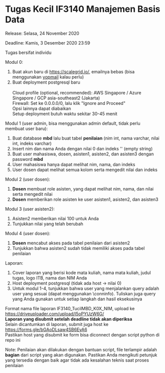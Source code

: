 # Tugas Kecil IF3140 Manajemen Basis Data
Release: Selasa, 24 November 2020

Deadline: Kamis, 3 Desember 2020 23:59

Tugas bersifat individu

Modul 0:
1. Buat akun baru di https://scalegrid.io/, emailnya bebas (bisa menggunakan [yopmail](http://www.yopmail.com/en/) kalau perlu)
2. Buat deployment postgresql baru<br><br>
  Cloud profile (optional, recommended): AWS Singapore / Azure Singapore / GCP asia-southeast2 (Jakarta)<br>
  Firewall: Set ke 0.0.0.0/0, lalu klik "Ignore and Proceed"<br>
  Opsi lainnya dapat diabaikan<br>
  Setup deployment butuh waktu sekitar 30-45 menit<br>

Modul 1 (user admin, bisa menggunakan admin default, tidak perlu membuat user baru):
1. Buat database __mbd__ lalu buat tabel __penilaian__ (nim int, nama varchar, nilai int, indeks varchar)
2. Insert nim dan nama Anda dengan nilai 0 dan indeks '' (empty string)
3. Buat user mahasiswa, dosen, asisten1, asisten2, dan asisten3 dengan password __mbd__
4. User mahasiswa hanya dapat melihat nim, nama, dan indeks
5. User dosen dapat melihat semua kolom serta mengedit nilai dan indeks

Modul 2 (user dosen):
1. __Dosen__ membuat role asisten, yang dapat melihat nim, nama, dan nilai serta mengedit nilai
2. __Dosen__ memberikan role asisten ke user asisten1, asisten2, dan asisten3

Modul 3 (user asisten2):
1. Asisten2 memberikan nilai 100 untuk Anda
2. Tunjukkan nilai yang telah berubah

Modul 4 (user dosen):
1. __Dosen__ mencabut akses pada tabel penilaian dari asisten2
2. Tunjukkan bahwa asisten2 sudah tidak memiliki akses pada tabel penilaian

Laporan: 
1. Cover laporan yang berisi kode mata kuliah, nama mata kuliah, judul tugas, logo ITB, nama dan NIM Anda
2. Host deployment postgresql (tidak ada host -> nilai 0)
3. Untuk modul 1-4, tunjukkan bahwa user yang menjalankan query adalah user yang sesuai (dapat menggunakan \conninfo). Tuliskan juga query yang Anda gunakan untuk setiap langkah dan hasil eksekusinya

Format nama file laporan IF3140_TucilMBD_K0X_NIM, upload ke https://driveuploader.com/upload/l5oPYUzW6G/<br>
__Laporan yang disubmit setelah deadline tidak akan diperiksa__<br>
Selain dicantumkan di laporan, submit juga host ke https://forms.gle/bGAoDLsaw4SB6EyA6<br>
Pastikan host yang disubmit ke form bisa diconnect dengan script python di repo ini

Note: Penilaian akan dilakukan dengan bantuan script, file terlampir adalah __bagian__ dari script yang akan digunakan. Pastikan Anda mengikuti petunjuk yang tersedia dengan baik agar tidak ada kesalahan teknis saat proses penilaian
